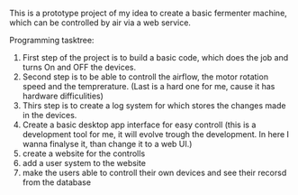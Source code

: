 This is a prototype project of my idea to create a basic fermenter machine, which can be controlled by air via a web service.

Programming tasktree:
1. First step of the project is to build a basic code, which does the job and turns On and OFF the devices.
2. Second step is to be able to controll the airflow, the motor rotation speed and the temprerature. (Last is a hard one for me, cause it has hardware difficulities)
3. Thirs step is to create a log system for which stores the changes made in the devices.
4. Create a basic desktop app interface for easy controll (this is a development tool for me, it will evolve trough the development. In here I wanna finalyse it, than change it to a web UI.)
5. create a website for the controlls
6. add a user system to the website
7. make the users able to controll their own devices and see their recorsd from the database
